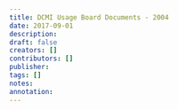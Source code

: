 ```yaml
---
title: DCMI Usage Board Documents - 2004
date: 2017-09-01
description: 
draft: false
creators: []
contributors: []
publisher: 
tags: []
notes: 
annotation: 
---
```


